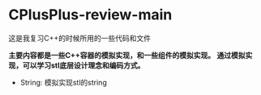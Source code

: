 # CPlusPlus-review-main

这是我复习C++的时候所用的一些代码和文件

**主要内容都是一些C++容器的模拟实现，和一些组件的模拟实现。**
**通过模拟实现，可以学习stl底层设计理念和编码方式。**

- String: 模拟实现stl的string